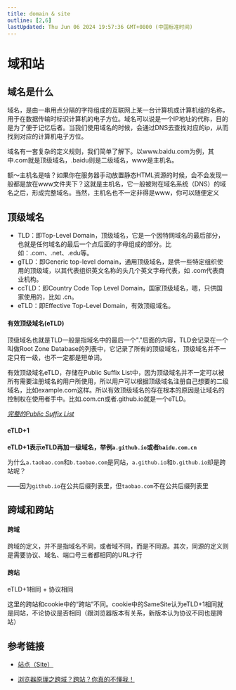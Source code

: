```yaml
---
title: domain & site
outline: [2,6]
lastUpdated: Thu Jun 06 2024 19:57:36 GMT+0800 (中国标准时间)
---
```


# 域和站

## 域名是什么

域名，是由一串用点分隔的字符组成的互联网上某一台计算机或计算机组的名称，用于在数据传输时标识计算机的电子方位。域名可以说是一个IP地址的代称，目的是为了便于记忆后者。当我们使用域名的时候，会通过DNS去查找对应的ip，从而找到对应的计算机电子方位。

域名有一套复杂的定义规则，我们简单了解下。以www.baidu.com为例，其中.com就是顶级域名，.baidu则是二级域名，www是主机名。

额～主机名是啥？如果你在服务器手动放置静态HTML资源的时候，会不会发现一般都是放在www文件夹下？这就是主机名，它一般被附在域名系统（DNS）的域名之后，形成完整域名。当然，主机名也不一定非得是www，你可以随便定义

## 顶级域名

- TLD：即Top-Level Domain，顶级域名，它是一个因特网域名的最后部分，也就是任何域名的最后一个点后面的字母组成的部分。比如：.com、.net、.edu等。
- gTLD：即Generic top-level domain，通用顶级域名，是供一些特定组织使用的顶级域，以其代表组织英文名称的头几个英文字母代表，如 .com代表商业机构。
- ccTLD：即Country Code Top Level Domain，国家顶级域名，嗯，只供国家使用的，比如 .cn。
- eTLD：即Effective Top-Level Domain，有效顶级域名。

#### 有效顶级域名(eTLD)

顶级域名也就是TLD一般是指域名中的最后一个"."后面的内容，TLD会记录在一个叫做Root Zone Database的列表中，它记录了所有的顶级域名，顶级域名并不一定只有一级，也不一定都是短单词。

有效顶级域名eTLD，存储在Public Suffix List中，因为顶级域名并不一定可以被所有需要注册域名的用户所使用，所以用户可以根据顶级域名注册自己想要的二级域名，比如example.com这样。所以有效顶级域名的存在根本的原因是让域名的控制权在使用者手中。比如.com.cn或者.github.io就是一个eTLD。

_[完整的Public Suffix List](https://publicsuffix.org/list/public_suffix_list.dat)_

#### eTLD+1

**eTLD+1表示eTLD再加一级域名，举例`a.github.io`或者`baidu.com.cn`**

为什么`a.taobao.com`和`b.taobao.com`是同站，`a.github.io`和`b.github.io`却是跨站呢？

——因为`github.io`在公共后缀列表里，但`taobao.com`不在公共后缀列表里

## 跨域和跨站

#### 跨域

跨域的定义，并不是指域名不同，或者域不同，而是不同源。其次，同源的定义则是需要协议、域名、端口号三者都相同的URL才行

#### 跨站

eTLD+1相同 + 协议相同

这里的跨站和cookie中的“跨站”不同。cookie中的SameSite认为eTLD+1相同就是同站，不论协议是否相同（跟浏览器版本有关系，新版本认为协议不同也是跨站）


## 参考链接

- [站点（Site）](https://developer.mozilla.org/zh-CN/docs/Glossary/Site)

- [浏览器原理之跨域？跨站？你真的不懂我！](https://cloud.tencent.com/developer/article/2134072)
